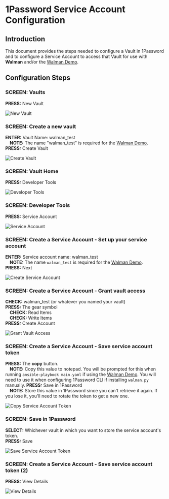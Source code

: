 # 1Password Service Account Configuration
## Introduction
This document provides the steps needed to configure a Vault in 1Password and to configure a Service Account to access that Vault for use with <b>Walman</b> and/or the [Walman Demo](https://github.com/twhalsema/walman/tree/main?tab=readme-ov-file#walman-demo).

## Configuration Steps

### SCREEN: Vaults
<b>PRESS:</b> New Vault  

![New Vault](/docimages/op_service_account/01_NewVault.png)

### SCREEN: Create a new vault
<b>ENTER:</b> Vault Name: walman_test  
    &emsp;<b>NOTE:</b> The name "walman_test" is required for the [Walman Demo](https://github.com/twhalsema/walman/tree/main?tab=readme-ov-file#walman-demo).  
<b>PRESS:</b> Create Vault  

![Create Vault](/docimages/op_service_account/02_VaultName.png)

### SCREEN: Vault Home
<b>PRESS:</b> Developer Tools  

![Developer Tools](/docimages/op_service_account/03_VaultHome.png)

### SCREEN: Developer Tools
<b>PRESS:</b> Service Account  

![Service Account](/docimages/op_service_account/04_DeveloperTools.png)

### SCREEN: Create a Service Account - Set up your service account
<b>ENTER:</b> Service account name: walman_test  
      &emsp;<b>NOTE:</b> The name `walman_test` is required for the [Walman Demo](https://github.com/twhalsema/walman/tree/main?tab=readme-ov-file#walman-demo).   
<b>PRESS:</b> Next  

![Create Service Account](/docimages/op_service_account/05_CreateServiceAccount.png)

### SCREEN: Create a Service Account - Grant vault access
<b>CHECK:</b> walman_test (or whatever you named your vault)  
<b>PRESS:</b> The gear symbol  
    &emsp;<b>CHECK:</b> Read Items  
    &emsp;<b>CHECK:</b> Write Items  
<b>PRESS:</b> Create Account  

![Grant Vault Access](/docimages/op_service_account/06_GrantVaultAccess.png)

### SCREEN: Create a Service Account - Save service account token
<b>PRESS:</b> The <b>copy</b> button.  
    &emsp;<b>NOTE:</b> Copy this value to notepad. You will be prompted for this when running `ansible-playbook main.yaml` if using the [Walman Demo](https://github.com/twhalsema/walman/tree/main?tab=readme-ov-file#walman-demo). You will need to use it when configuring 1Password CLI if installing `walman.py` manually.
<b>PRESS:</b> Save in 1Password  
    &emsp;<b>NOTE:</b> Store this value in 1Password since you can't retrieve it again. If you lose it, you'll need to rotate the token to get a new one.  

![Copy Service Account Token](/docimages/op_service_account/07_ServiceAccountToken.png)

### SCREEN: Save in 1Password
<b>SELECT:</b> Whichever vault in which you want to store the service account's token.  
<b>PRESS:</b> Save  

![Save Service Account Token](/docimages/op_service_account/08_SaveToken.png)

### SCREEN: Create a Service Account - Save service account token (2)
<b>PRESS:</b> View Details  

![View Details](/docimages/op_service_account/09_ViewDetails.png)

